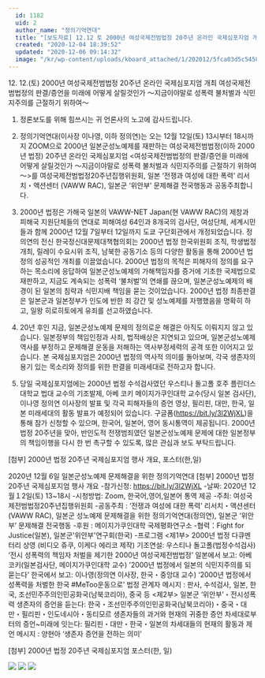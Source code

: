 ```yaml
---
  id: 1182
  uid: 2
  author_name: "정의기억연대"
  title: "﻿[보도자료] 12.12 토 2000년 여성국제전범법정 20주년 온라인 국제심포지엄 개최"
  created: "2020-12-04 18:39:52"
  updated: "2020-12-06 09:14:32"
  image: "/kr/wp-content/uploads/kboard_attached/1/202012/5fca03d5c54582968129.jpg"
---
```

12\. 12.(토) 2000년 여성국제전범법정 20주년 온라인 국제심포지엄 개최
여성국제전범법정의 판결/증언을 미래에 어떻게 살릴것인가
～지금이야말로 성폭력 불처벌과 식민지주의를 근절하기 위하여～

1. 정론보도를 위해 힘쓰시는 귀 언론사의 노고에 감사드립니다.

2. 정의기억연대(이사장 이나영, 이하 정의연)는 오는 12월 12일(토) 13시부터 18시까지 ZOOM으로 2000년 일본군성노예제를 재판하는 여성국제전범법정(이하 2000년 법정) 20주년 온라인 국제심포지엄 <여성국제전범법정의 판결/증언을 미래에 어떻게 살릴것인가 ～지금이야말로 성폭력 불처벌과 식민지주의를 근절하기 위하여～>를 여성국제전범법정20주년집행위원회, 일본 ‘전쟁과 여성에 대한 폭력’ 리서치・액션센터 (VAWW RAC), 일본군 ‘위안부’ 문제해결 전국행동과 공동주최합니다.

3. 2000년 법정은 가해국 일본의 VAWW-NET Japan(현 VAWW RAC)의 제창과 피해국 지원단체들의 연대로 피해여성 64인과 8개국의 검사단, 여성단체, 세계시민들과 함께 2000년 12월 7일부터 12일까지 도쿄 구단회관에서 개정되었습니다. 정의연의 전신 한국정신대문제대책협의회는 2000년 법정 한국위원회 조직, 학생법정 개최, 릴레이 수요시위 조직, 남북한 공동기소 등의 다양한 활동을 통해 2000년 법정의 성공적인 개최를 이끌었습니다. 2000년 법정의 목적은 피해자의 정의를 요구하는 목소리에 응답하여 일본군성노예제의 가해책임자를 증거에 기초한 국제법으로 재판하고, 지금도 계속되는 성폭력 ‘불처벌’의 연쇄를 끊으며, 일본군성노예제의 배경이 된 일본의 침략과 식민지배 책임을 묻는 것이었습니다. 2000년 법정 최종판결은 일본군과 일본정부가 인도에 반한 죄 강간 및 성노예제를 자행했음을 명확히 하고, 일왕 히로히토에게 유죄를 선고하였습니다.

4. 20년 후인 지금, 일본군성노예제 문제의 정의로운 해결은 아직도 이뤄지지 않고 있습니다. 일본정부의 책임인정과 사죄, 법적배상은 지연되고 있으며, 일본군성노예제 역사를 부정하고 문제해결 운동을 저해하는 역사부정세력의 공격 또한 이어지고 있습니다. 본 국제심포지엄은 2000년 법정의 역사적 의미를 돌아보며, 각국 생존자의 용기 있는 목소리와 정의를 위한 판결을 미래세대로 전하고자 합니다. 

5. 당일 국제심포지엄에는 2000년 법정 수석검사였던 우스티나 돌고폴 호주 플린더스대학교 법대 교수의 기조발제, 아베 코키 메이지가쿠인대학 교수(당시 일본 검사단), 이나영 정의연 이사장의 발표 및 각국 피해자들의 증언 영상, 필리핀, 대만, 한국, 일본 미래세대의 활동 발표가 예정되어 있습니다. 구글폼(https://bit.ly/3l2WjXL)을 통해 참가 신청할 수 있으며, 한국어, 일본어, 영어 동시통역이 제공됩니다. 2000년 법정 20주년을 맞아, 반인도적 전쟁범죄였던 일본군성노예제 문제에 대한 일본정부의 책임이행을 다시 한 번 촉구할 수 있도록, 많은 관심과 보도 부탁드립니다. 

\[첨부\] 2000년 법정 20주년 국제심포지엄 행사 개요, 포스터(한,일)

2020년 12월 6일
일본군성노예제 문제해결을 위한 정의기억연대
\[첨부\] 2000년 법정 20주년 국제심포지엄 행사 개요
-참가신청: https://bit.ly/3l2WjXL
-날짜: 2020년 12월１2일(토) 13~18시
-시청방법: Zoom, 한국어,영어,일본어 통역 제공
-주최: 여성국제전범법정20주년집행위원회
-공동주최 : ‘전쟁과 여성에 대한 폭력’ 리서치・액션센터 (VAWW RAC), 일본군 성노예제 문제해결을 위한 정의기억연대(정의연), 일본군 ‘위안부’ 문제해결 전국행동
-후원 : 메이지가쿠인대학 국제평화연구소
-협력：Fight for Justice(일본), 일본군'위안부'연구회(한국)
-프로그램
<제1부>
2000년 법정 다큐멘터리 상영 (비디오 쥬쿠, 이케다 에리코 제작)
기조연설: 우스티나 돌고폴(법정수석검사) ‘전시 성폭력의 책임자 처벌을 제기한 2000년 여성국제전범법정’
일본에서 보고: 아베 코키(일본검사단, 메이지가쿠인대학 교수) ’2000년 법정에서 일본의 식민지주의를 되묻는다’
한국에서 보고: 이나영(정의연 이사장, 한국・중앙대 교수) ‘2000년 법정에서 성폭력을 처벌한 한국 #MeToo운동으로’
법정 관계자 메시지 : 판사, 수석검사, 일본, 한국, 조선민주주의인민공화국(남북코리아), 중국 등
<제2부>
일본군 ‘위안부’・전시성폭력 생존자의 증언을 듣는다: 한국・조선민주주의인민공화국(남북코리아)・중국・대만・필리핀・인도네시아・동티모르 생존자들의 과거와 현재의 귀중한 증언
차세대로부터의 증언~미래에 잇는다: 필리핀・대만・한국・일본의 차세대들의 현재의 활동과 제언
메시지 : 양현아 ‘생존자 증언을 전하는 의미’

\[첨부\] 2000년 법정 20주년 국제심포지엄 포스터(한, 일)


 ![](/kr/wp-content/uploads/kboard_attached/1/202012/5fca03d5c54582968129.jpg) ![](/kr/wp-content/uploads/kboard_attached/1/202012/5fca03d5c1c1c7994628.jpg) ![](/kr/wp-content/uploads/kboard_attached/1/202012/5fca03d5bd1936203721.jpg)